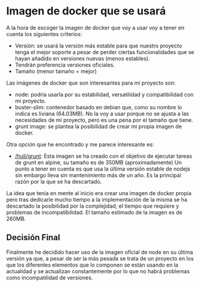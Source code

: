# Imagen de docker que se usará
A la hora de escoger la imagen de docker que voy a usar voy a tener en cuenta los siguientes criterios:
* Versión: se usará la versión más estable para que nuestro proyecto tenga el mejor soporte a pesar de perder ciertas funcionalidades que se hayan añadido en versiones nuevas (menos estables).
* Tendrán preferencia versiones oficiales.
* Tamaño (menor tamaño = mejor)

Las imágenes de docker que son interesantes para mi proyecto son:
* node: podría usarla por su estabilidad, versatilidad y compatibilidad con mi proyecto.
* buster-slim: contenedor basado en debian que, como su nombre lo indica es liviana (64.03MB). No la voy a usar porque no se ajusta a las necesidades de mi proyecto, pero es una pena por el tamaño que tiene.
* grunt image: se plantea la posibilidad de crear mi propia imagen de docker. 

Otra opción que he encontrado y me parece interesante es:
* [/huli/grunt](https://hub.docker.com/r/huli/grunt/#!): Esta imagen se ha creado con el objetivo de ejecutar tareas de grunt en alpine, su tamaño es de 350MB (aproximadamente) Un punto a tener en cuenta es que usa la última versión estable de nodejs sin embargo lleva sin mantenimiento más de un año. Es la principal razón por la que se ha descartado.


La idea que tenía en mente al inicio era crear una imagen de docker propia pero tras dedicarle mucho tiempo a la implementación de la misma se ha descartado la posibilidad por la complejidad, el tiempo que requiere y problemas de incompatibilidad. El tamaño estimado de la imagen es de 260MB.
## Decisión Final
Finalmente he decidido hacer uso de la imagen oficial de node en su última versión ya que, a pesar de ser la más pesada se trata de un proyecto en los que los diferentes elementos que lo componen se están usando en la actualidad y se actualizan constantemente por lo que no habrá problemas como incompatilidad de versiones.

